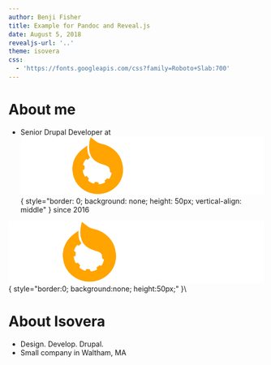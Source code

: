 ```yaml
---
author: Benji Fisher
title: Example for Pandoc and Reveal.js
date: August 5, 2018
revealjs-url: '..'
theme: isovera
css:
  - 'https://fonts.googleapis.com/css?family=Roboto+Slab:700'
---
```

# About me

- Senior Drupal Developer at
  ![Isovera logo](../images/isovera_logo_reverse.svg){ style="border: 0; background: none; height: 50px; vertical-align: middle" }
  since 2016

![Isovera logo](../images/isovera_logo_reverse.svg){ style="border:0; background:none; height:50px;" }\ 

# About Isovera

- Design. Develop. Drupal.
- Small company in Waltham, MA
